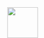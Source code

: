<div onclick="{window.open('https://twitter.com/intent/tweet?url=Check out this article I found on Cemre\'s Blog: '+window.location.href, '_blank');}" 
    style="
    position: fixed;
    bottom: 0;
    right: 1em;
    cursor: pointer;">
  <img src="https://cdn.iconscout.com/icon/free/png-256/twitter-share-button-3289861-2758559.png" style="width: 5em;">
</div>
